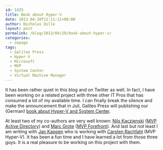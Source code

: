 ```yaml
---
id: 1425
title: Book about Hyper-V
date: 2013-04-20T12:11:11+00:00
author: Nicholas Dille
layout: post
permalink: /blog/2013/04/20/book-about-hyper-v/
categories:
  - sepago
tags:
  - Galileo Press
  - Hyper-V
  - Microsoft
  - MVP
  - System Center
  - Virtual Machine Manager
---
```

It has been rather quiet in this blog and on Twitter as well. In fact, I have been working on a related project with three other IT Pros that has consumed a lot of my available time. I can finally break the silence and make the announcement that in Juli, Galileo Press will publishing our (German) [book about Hyper-V and System Center](http://www.galileocomputing.de/katalog/buecher/titel/gp/titelID-3276).

<!--more-->

At least two of my co-authors are very well known: [Nils Kaczienski](http://www.faq-o-matic.net/2013/03/27/hyper-v-das-handbuch-ab-juni-2013/) ([MVP Active Directory](http://mvp.microsoft.com/en-us/mvp/Nils%20Kaczenski-9194)) and [Marc Grote](http://www.it-training-grote.de/blog/?p=5317) ([MVP Forefront](http://mvp.microsoft.com/en-us/mvp/Marc%20Grote-10416)). And last but not least I am writing with [Jan Kappen](http://www.hyper-v-server.de/author/jan-kappen/) who is working with [Carsten Rachfahl](http://www.rachfahl.de/) (MVP Hyper-V). It has been a fun time and I have learned a lot from those three guys. It is a real pleasure to be working on this project with them.
